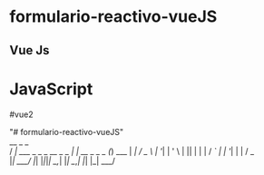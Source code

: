 # formulario-reactivo-vueJS

## Vue Js
# JavaScript
#vue2


"# formulario-reactivo-vueJS"  
    __                              _                _       
  / _|  ___   _ _   _ __    _  _  | |  __ _   _ _  (_)  ___ 
 |  _| / _ \ | '_| | '  \  | || | | | / _` | | '_| | | / _ \
 |_|   \___/ |_|   |_|_|_|  \_,_| |_| \__,_| |_|   |_| \___/
                                                            
